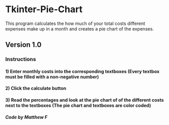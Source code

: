 # Tkinter-Pie-Chart
This program calculates the how much of your total costs different expenses make up in a month and creates a pie chart of the expenses.
## Version 1.0
### Instructions
#### 1) Enter monthly costs into the corresponding textboxes (Every textbox must be filled with a non-negative number)
#### 2) Click the calculate button
#### 3) Read the percentages and look at the pie chart of of the different costs next to the textboxes (The pie chart and textboxes are color coded)

##### Code by Matthew F